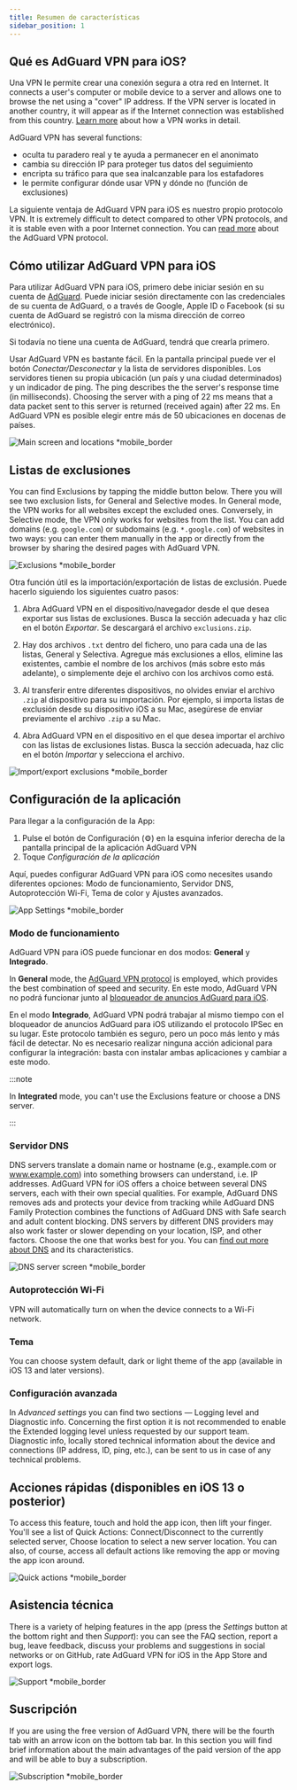 ```yaml
---
title: Resumen de características
sidebar_position: 1
---
```


## Qué es AdGuard VPN para iOS?

Una VPN le permite crear una conexión segura a otra red en Internet. It connects a user's computer or mobile device to a server and allows one to browse the net using a "cover" IP address. If the VPN server is located in another country, it will appear as if the Internet connection was established from this country. [Learn more](/general/how-vpn-works) about how a VPN works in detail.

AdGuard VPN has several functions:

- oculta tu paradero real y te ayuda a permanecer en el anonimato
- cambia su dirección IP para proteger tus datos del seguimiento
- encripta su tráfico para que sea inalcanzable para los estafadores
- le permite configurar dónde usar VPN y dónde no (función de exclusiones)

La siguiente ventaja de AdGuard VPN para iOS es nuestro propio protocolo VPN. It is extremely difficult to detect compared to other VPN protocols, and it is stable even with a poor Internet connection. You can [read more](/general/adguard-vpn-protocol) about the AdGuard VPN protocol.

## Cómo utilizar AdGuard VPN para iOS

Para utilizar AdGuard VPN para iOS, primero debe iniciar sesión en su cuenta de [AdGuard](https://my.adguard.com/). Puede iniciar sesión directamente con las credenciales de su cuenta de AdGuard, o a través de Google, Apple ID o Facebook (si su cuenta de AdGuard se registró con la misma dirección de correo electrónico).

Si todavía no tiene una cuenta de AdGuard, tendrá que crearla primero.

Usar AdGuard VPN es bastante fácil. En la pantalla principal puede ver el botón *Conectar/Desconectar* y la lista de servidores disponibles. Los servidores tienen su propia ubicación (un país y una ciudad determinados) y un indicador de ping. The ping describes the the server's response time (in milliseconds). Choosing the server with a ping of 22 ms means that a data packet sent to this server is returned (received again) after 22 ms. En AdGuard VPN es posible elegir entre más de 50 ubicaciones en docenas de países.

![Main screen and locations *mobile_border](https://cdn.adguardvpn.com/content/kb/vpn/ios/1.png?123)

## Listas de exclusiones

You can find Exclusions by tapping the middle button below. There you will see two exclusion lists, for General and Selective modes. In General mode, the VPN works for all websites except the excluded ones. Conversely, in Selective mode, the VPN only works for websites from the list. You can add domains (e.g. `google.com`) or subdomains (e.g. `*.google.com`) of websites in two ways: you can enter them manually in the app or directly from the browser by sharing the desired pages with AdGuard VPN.

![Exclusions *mobile_border](https://cdn.adguardvpn.com/content/kb/vpn/ios/2.png?123)

Otra función útil es la importación/exportación de listas de exclusión. Puede hacerlo siguiendo los siguientes cuatro pasos:

1. Abra AdGuard VPN en el dispositivo/navegador desde el que desea exportar sus listas de exclusiones. Busca la sección adecuada y haz clic en el botón *Exportar*. Se descargará el archivo `exclusions.zip`.

2. Hay dos archivos `.txt` dentro del fichero, uno para cada una de las listas, General y Selectiva. Agregue más exclusiones a ellos, elimine las existentes, cambie el nombre de los archivos (más sobre esto más adelante), o simplemente deje el archivo con los archivos como está.

3. Al transferir entre diferentes dispositivos, no olvides enviar el archivo `.zip` al dispositivo para su importación. Por ejemplo, si importa listas de exclusión desde su dispositivo iOS a su Mac, asegúrese de enviar previamente el archivo `.zip` a su Mac.

4. Abra AdGuard VPN en el dispositivo en el que desea importar el archivo con las listas de exclusiones listas. Busca la sección adecuada, haz clic en el botón *Importar* y selecciona el archivo.

![Import/export exclusions *mobile_border](https://cdn.adguardvpn.com/content/kb/vpn/ios/import-export-exclusions.png)

## Configuración de la aplicación

Para llegar a la configuración de la App:

1. Pulse el botón de Configuración (⚙) en la esquina inferior derecha de la pantalla principal de la aplicación AdGuard VPN
2. Toque *Configuración de la aplicación*

Aquí, puedes configurar AdGuard VPN para iOS como necesites usando diferentes opciones: Modo de funcionamiento, Servidor DNS, Autoprotección Wi-Fi, Tema de color y Ajustes avanzados.

![App Settings *mobile_border](https://cdn.adguardvpn.com/content/kb/vpn/ios/app-settings.png)

### Modo de funcionamiento

AdGuard VPN para iOS puede funcionar en dos modos: **General** y **Integrado**.

In **General** mode, the [AdGuard VPN protocol](/general/adguard-vpn-protocol) is employed, which provides the best combination of speed and security. En este modo, AdGuard VPN no podrá funcionar junto al [ bloqueador de anuncios AdGuard para iOS](https://adguard.com/kb/adguard-for-ios/overview/).

En el modo **Integrado**, AdGuard VPN podrá trabajar al mismo tiempo con el bloqueador de anuncios AdGuard para iOS utilizando el protocolo IPSec en su lugar. Este protocolo también es seguro, pero un poco más lento y más fácil de detectar. No es necesario realizar ninguna acción adicional para configurar la integración: basta con instalar ambas aplicaciones y cambiar a este modo.

:::note

In **Integrated** mode, you can't use the Exclusions feature or choose a DNS server.

:::

### Servidor DNS

DNS servers translate a domain name or hostname (e.g., example.com or www.example.com) into something browsers can understand, i.e. IP addresses. AdGuard VPN for iOS offers a choice between several DNS servers, each with their own special qualities. For example, AdGuard DNS removes ads and protects your device from tracking while AdGuard DNS Family Protection combines the functions of AdGuard DNS with Safe search and adult content blocking. DNS servers by different DNS providers may also work faster or slower depending on your location, ISP, and other factors. Choose the one that works best for you. You can [find out more about DNS](https://adguard-dns.io/kb/general/dns-filtering/#what-is-dns) and its characteristics.

![DNS server screen *mobile_border](https://cdn.adguardvpn.com/content/kb/vpn/ios/dns-server.png)

### Autoprotección Wi-Fi

VPN will automatically turn on when the device connects to a Wi-Fi network.

### Tema

You can choose system default, dark or light theme of the app (available in iOS 13 and later versions).

### Configuración avanzada

In *Advanced settings* you can find two sections — Logging level and Diagnostic info. Concerning the first option it is not recommended to enable the Extended logging level unless requested by our support team. Diagnostic info, locally stored technical information about the device and connections (IP address, ID, ping, etc.), can be sent to us in case of any technical problems.

## Acciones rápidas (disponibles en iOS 13 o posterior)

To access this feature, touch and hold the app icon, then lift your finger. You'll see a list of Quick Actions: Connect/Disconnect to the currently selected server, Choose location to select a new server location. You can also, of course, access all default actions like removing the app or moving the app icon around.

![Quick actions *mobile_border](https://cdn.adguardvpn.com/content/kb/vpn/ios/quick-actions.png)

## Asistencia técnica

There is a variety of helping features in the app (press the *Settings* button at the bottom right and then *Support*): you can see the FAQ section, report a bug, leave feedback, discuss your problems and suggestions in social networks or on GitHub, rate AdGuard VPN for iOS in the App Store and export logs.

![Support *mobile_border](https://cdn.adguardvpn.com/content/kb/vpn/ios/support.png)

## Suscripción

If you are using the free version of AdGuard VPN, there will be the fourth tab with an arrow icon on the bottom tab bar. In this section you will find brief information about the main advantages of the paid version of the app and will be able to buy a subscription.

![Subscription *mobile_border](https://cdn.adguardvpn.com/content/kb/vpn/ios/subscription_en.png)
